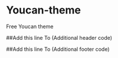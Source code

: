 # Youcan-theme
Free Youcan theme

##Add this line To (Additional header code)

<link rel="stylesheet" href="https://cdn.jsdelivr.net/gh/MrAbdelaziz/Youcan-theme/style/header-style.css">

##Add this line To (Additional footer code)

<script src="https://cdn.jsdelivr.net/gh/MrAbdelaziz/Youcan-theme/style/footer.js"></script>
